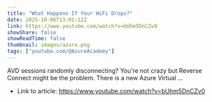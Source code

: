 ```yaml
---
title: "What Happens If Your WiFi Drops?"
date: 2025-10-06T13:01:12Z
link: https://www.youtube.com/watch?v=bUhm5DnCZv0
showShare: false
showReadTime: false
thumbnail: images/azure.png
tags: ["youtube.com/@AzureAcademy"]
---
```

AVD sessions randomly disconnecting? You're not crazy but Reverse Connect might be the problem. There is a new Azure Virtual ...

- Link to article: https://www.youtube.com/watch?v=bUhm5DnCZv0